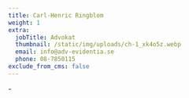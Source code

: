 ```yaml
---
title: Carl-Henric Ringblom
weight: 1
extra:
  jobTitle: Advokat
  thumbnail: /static/img/uploads/ch-1_xk4o5z.webp
  email: info@adv-evidentia.se
  phone: 08-7850115
exclude_from_cms: false
---
```


\-
